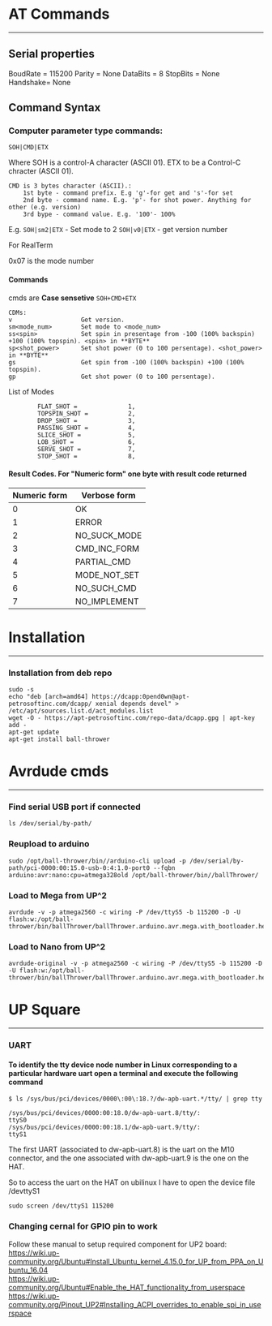 

# AT Commands 
-----------------

## Serial properties
BoudRate = 115200
Parity 	 = None 
DataBits = 8 
StopBits = None 
Handshake= None 

## Command Syntax  
### Computer parameter type commands:
```SOH|CMD|ETX``` 

Where 
	SOH is a control-A character (ASCII 01).
	ETX to be a Control-C chracter (ASCII 01). 

	CMD is 3 bytes character (ASCII).: 
		1st byte - command prefix. E.g 'g'-for get and 's'-for set  
		2nd byte - command name. E.g. 'p'- for shot power. Anything for other (e.g. version)
		3rd bype - command value. E.g. '100'- 100% 	

E.g. 
```SOH|sm2|ETX``` -	Set mode to 2 
```SOH|v0|ETX``` - get version number  

For RealTerm 
<!-- ```0x01 0x6d 0x07 0x03```  -->
0x07 is the mode number 


#### Commands 
cmds are **Case sensetive**
`SOH+CMD+ETX`
```
CDMs: 
v	        		Get version. 
sm<mode_num>		Set mode to <mode_num> 
ss<spin>			Set spin in presentage from -100 (100% backspin) +100 (100% topspin). <spin> in **BYTE**
sp<shot_power>		Set shot power (0 to 100 persentage). <shot_power> in **BYTE**
gs					Get spin from -100 (100% backspin) +100 (100% topspin).
gp					Get shot power (0 to 100 persentage). 
```

List of Modes
```
		FLAT_SHOT =		 		 1,
		TOPSPIN_SHOT =			 2,
		DROP_SHOT =				 3,
		PASSING_SHOT =			 4,
		SLICE_SHOT =			 5,
		LOB_SHOT =			 	 6,
		SERVE_SHOT =			 7,
		STOP_SHOT = 			 8, 

```

#### Result Codes. For "Numeric form" one byte with result code returned

| Numeric form | Verbose form             |
|--------------|--------------------------|
| 0            | OK                       |
| 1            | ERROR                    |
| 2            | NO_SUCK_MODE             |
| 3            | CMD_INC_FORM             |
| 4            | PARTIAL_CMD              |
| 5            | MODE_NOT_SET             |
| 6            | NO_SUCH_CMD              |
| 7            | NO_IMPLEMENT             |



# Installation

-----------------
### Installation from deb repo 
```
sudo -s
echo "deb [arch=amd64] https://dcapp:0pend0wn@apt-petrosoftinc.com/dcapp/ xenial depends devel" > /etc/apt/sources.list.d/act_modules.list
wget -O - https://apt-petrosoftinc.com/repo-data/dcapp.gpg | apt-key add -
apt-get update
apt-get install ball-thrower 
```



# Avrdude cmds 

-------------
### Find serial USB port if connected  
```
ls /dev/serial/by-path/
```

### Reupload to arduino
```
sudo /opt/ball-thrower/bin//arduino-cli upload -p /dev/serial/by-path/pci-0000:00:15.0-usb-0:4:1.0-port0 --fqbn arduino:avr:nano:cpu=atmega328old /opt/ball-thrower/bin//ballThrower/
```

### Load to Mega from UP^2
```
avrdude -v -p atmega2560 -c wiring -P /dev/ttyS5 -b 115200 -D -U flash:w:/opt/ball-thrower/bin/ballThrower/ballThrower.arduino.avr.mega.with_bootloader.hex:i
```

### Load to Nano from UP^2
```
avrdude-original -v -p atmega2560 -c wiring -P /dev/ttyS5 -b 115200 -D -U flash:w:/opt/ball-thrower/bin/ballThrower/ballThrower.arduino.avr.mega.with_bootloader.hex:i
```


# UP Square 

-----------
### UART
#### To identify the tty device node number in Linux corresponding to a particular hardware uart open a terminal and execute the following command

```
$ ls /sys/bus/pci/devices/0000\:00\:18.?/dw-apb-uart.*/tty/ | grep tty

/sys/bus/pci/devices/0000:00:18.0/dw-apb-uart.8/tty/:
ttyS0
/sys/bus/pci/devices/0000:00:18.1/dw-apb-uart.9/tty/:
ttyS1
```
The first UART (associated to dw-apb-uart.8) is the uart on the M10 connector, and the one associated with dw-apb-uart.9 is the one on the HAT.

So to access the uart on the HAT on ubilinux I have to open the device file /devttyS1

```
sudo screen /dev/ttyS1 115200
```
### Changing cernal for GPIO pin to work 
Follow these manual to setup required component for UP2 board:<br /> 
https://wiki.up-community.org/Ubuntu#Install_Ubuntu_kernel_4.15.0_for_UP_from_PPA_on_Ubuntu_16.04<br /> 
https://wiki.up-community.org/Ubuntu#Enable_the_HAT_functionality_from_userspace<br /> 
https://wiki.up-community.org/Pinout_UP2#Installing_ACPI_overrides_to_enable_spi_in_userspace<br /> 


